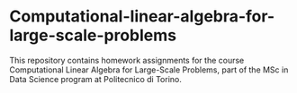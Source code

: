 # Computational-linear-algebra-for-large-scale-problems
This repository contains homework assignments for the course Computational Linear Algebra for Large-Scale Problems, part of the MSc in Data Science program at Politecnico di Torino.
